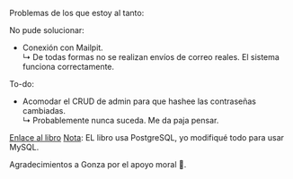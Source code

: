 Problemas de los que estoy al tanto:

No pude solucionar:
  - Conexión con Mailpit. <br/>
↳ De todas formas no se realizan envíos de correo reales. El sistema funciona correctamente.

To-do:
  - Acomodar el CRUD de admin para que hashee las contraseñas cambiadas. <br/>
↳ Probablemente nunca suceda. Me da paja pensar.

<a href="https://symfony.com/doc/6.4/the-fast-track/en/index.html">Enlace al libro</a>
<u>Nota</u>: EL libro usa PostgreSQL, yo modifiqué todo para usar MySQL.

Agradecimientos a Gonza por el apoyo moral 🤠.
